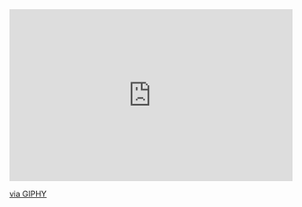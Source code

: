 <div style="width:100%;height:0;padding-bottom:61%;position:relative;"><iframe src="https://giphy.com/embed/kyqynZm2crRlU8Y15v" width="100%" height="100%" style="position:absolute" frameBorder="0" class="giphy-embed" allowFullScreen></iframe></div><p><a href="https://giphy.com/gifs/kyqynZm2crRlU8Y15v">via GIPHY</a></p>
